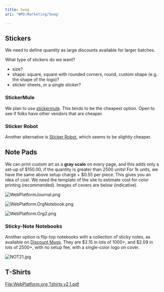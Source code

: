 ```yaml
---
title: Swag
uri: 'WPD:Marketing/Swag'

---
```

## Stickers

We need to define quantity as large discounts available for larger batches.

What type of stickers do we want?

-   size?
-   shape: square, square with rounded corners, round, custom shape (e.g. the shape of the logo)?
-   sticker sheets, or a single sticker?

### StickerMule

We plan to use [stickermule](http://www.stickermule.com/products/square-stickers). This tends to be the cheapest option. Open to see if folks have other vendors that are cheaper.

### Sticker Robot

Another alternative is [Sticker Robot](http://stickerobot.com/order/), which seems to be slightly cheaper.

## Note Pads

We can print custom art as a **gray scale** on every page, and this adds only a set-up of \$150.00, if the quantity is greater than 2500 units! For 1k units, we have the same above setup charge + \$0.55 per piece. This gives you an idea of cost. We need the template of the site to estimate cost for color printing (recommended). Images of covers are below (indicative).

![WebPlatformJournal.png](/WPD/assets/public/e/ee/WebPlatformJournal.png)

![WebPlatform.OrgNotebook.png](/WPD/assets/public/f/f8/WebPlatform.OrgNotebook.png)

![WebPlatform.Org2.png](/WPD/assets/public/3/33/WebPlatform.Org2.png)

### Sticky-Note Notebooks

Another option is flip-top notebooks with a collection of sticky notes, as available on [Discount Mugs](http://www.discountmugs.com/nc/view-product/NOT21/525-x-7-in-eco-flip-top-notebooks-with-sticky-notes/). They are \$2.15 in lots of 1000+, and \$2.09 in lots of 2500+, with no setup fee, with a single-color logo on cover.

![NOT21.jpg](/WPD/assets/public/3/3a/NOT21.jpg)

## T-Shirts

[File:WebPlatform.org Tshirts v2.1.pdf](/File:WebPlatform.org_Tshirts_v2.1.pdf)
